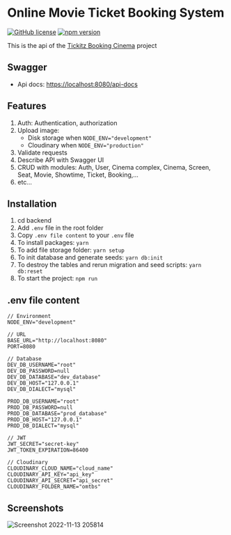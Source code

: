# Online Movie Ticket Booking System

[![GitHub license](https://img.shields.io/badge/license-MIT-blue.svg)](https://github.com/facebook/react/blob/master/LICENSE) [![npm version](https://img.shields.io/npm/v/react.svg?style=flat)](https://www.npmjs.com/package/react)

This is the api of the [Tickitz Booking Cinema](https://github.com/minhducnt/cinema-booking) project

## Swagger

- Api docs: <https://localhost:8080/api-docs>

## Features

1. Auth: Authentication, authorization
2. Upload image:
   - Disk storage when `NODE_ENV="development"`
   - Cloudinary when `NODE_ENV="production"`
3. Validate requests
4. Describe API with Swagger UI
5. CRUD with modules: Auth, User, Cinema complex, Cinema, Screen, Seat, Movie, Showtime, Ticket, Booking,...
6. etc...

## Installation

1. cd backend
2. Add `.env` file in the root folder
3. Copy `.env file content` to your `.env` file
4. To install packages: `yarn`
5. To add file storage folder: `yarn setup`
6. To init database and generate seeds: `yarn db:init`
7. To destroy the tables and rerun migration and seed scripts: `yarn db:reset`
8. To start the project: `npm run`

## .env file content

```text
// Environment
NODE_ENV="development"

// URL
BASE_URL="http://localhost:8080"
PORT=8080

// Database
DEV_DB_USERNAME="root"
DEV_DB_PASSWORD=null
DEV_DB_DATABASE="dev_database"
DEV_DB_HOST="127.0.0.1"
DEV_DB_DIALECT="mysql"

PROD_DB_USERNAME="root"
PROD_DB_PASSWORD=null
PROD_DB_DATABASE="prod_database"
PROD_DB_HOST="127.0.0.1"
PROD_DB_DIALECT="mysql"

// JWT
JWT_SECRET="secret-key"
JWT_TOKEN_EXPIRATION=86400

// Cloudinary
CLOUDINARY_CLOUD_NAME="cloud_name"
CLOUDINARY_API_KEY="api_key"
CLOUDINARY_API_SECRET="api_secret"
CLOUDINARY_FOLDER_NAME="omtbs"
```

## Screenshots
![Screenshot 2022-11-13 205814](https://user-images.githubusercontent.com/25291460/201526109-1b50848c-121c-4e15-b602-117e11b4b773.png)
